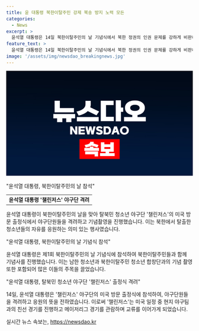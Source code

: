 ```yaml
---
title: 윤 대통령 북한이탈주민 강제 북송 방지 노력 모든
categories:
  - News
excerpt: >
  윤석열 대통령은 14일 북한이탈주민의 날 기념식에서 북한 정권의 인권 문제를 강하게 비판하고, 탈북민 청소년 야구단 챌린저스의 미국 방문 출정식에 참석하여 야구단원들을 격려했다. 또한, 북한 동포에게 대한 지지와 자유를 향한 홈런을 상징하는 격려를 전했다. 이에 더해, 윤 대통령은 북한을 탈출한 해외 동포들을 지원하기 위해 외교적 노력을 다할 것이라고 선언했다. (150자)
feature_text: >
  윤석열 대통령은 14일 북한이탈주민의 날 기념식에서 북한 정권의 인권 문제를 강하게 비판하고, 탈북민 청소년 야구단 챌린저스의 미국 방문 출정식에 참석하여 야구단원들을 격려했다. 또한, 북한 동포에게 대한 지지와 자유를 향한 홈런을 상징하는 격려를 전했다. 이에 더해, 윤 대통령은 북한을 탈출한 해외 동포들을 지원하기 위해 외교적 노력을 다할 것이라고 선언했다. (150자)
image: '/assets/img/newsdao_breakingnews.jpg'
---
```


<p><img src="/assets/img/newsdao_breakingnews.jpg" alt="implanttips 속보" /></p>

<p>"윤석열 대통령, 북한이탈주민의 날 참석"</p>

<table>
  <tr>
    <td style="text-align: center; height: 17px;"><b>윤석열 대통령 '챌린저스' 야구단 격려</b></td>
  </tr>
</table>

<p>윤석열 대통령이 북한이탈주민의 날을 맞아 탈북민 청소년 야구단 '챌린저스'의 미국 방문 출정식에서 야구단원들을 격려하고 기념촬영을 진행했습니다. 이는 북한에서 탈출한 청소년들의 자유를 응원하는 의미 있는 행사였습니다.</p>

<p>"윤석열 대통령, 북한이탈주민의 날 기념식 참석"</p>

<p data-ke-size="size16">윤석열 대통령은 제1회 북한이탈주민의 날 기념식에 참석하여 북한이탈주민들과 함께 기념사를 진행했습니다. 이는 남한 청소년과 북한이탈주민 청소년 합창단과의 기념 촬영 또한 포함되어 많은 이들의 주목을 끌었습니다.</p>

<p>"윤석열 대통령, 탈북민 청소년 야구단 '챌린저스' 출정식 격려"</p>

<p data-ke-size="size16">14일, 윤석열 대통령은 '챌린저스' 야구단의 미국 방문 출정식에 참석하여, 야구단원들을 격려하고 응원의 뜻을 전하였습니다. 이로써 '챌린저스'는 미국 일정 중 현지 야구팀과의 친선 경기를 진행하고 메이저리그 경기를 관람하며 교류를 이어가게 되었습니다.</p>
실시간 뉴스 속보는, <a href="https://newsdao.kr" rel="dofollow">https://newsdao.kr</a>



